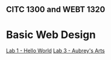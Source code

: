 ## CITC 1300 and WEBT 1320
<h1>Basic Web Design</h1>

<a href="Lab 1/index.html" target="_blank">Lab 1 - Hello World</a>
<a href="lab 3/index.html" target="_blank">Lab 3 - Aubrey's Arts</a>